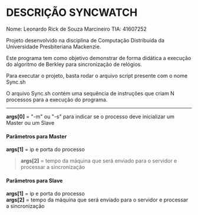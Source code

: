 # DESCRIÇÃO SYNCWATCH

Nome: Leonardo Rick de Souza Marcineiro
TIA: 41607252

Projeto desenvolvido na disciplina de Computação Distribuída da Universidade Presbiteriana Mackenzie.

Este programa tem como objetivo demonstrar de forma didática a execução do algoritmo de Berkley para sincronização de relógios.

Para executar o projeto, basta rodar o arquivo script presente com o nome Sync.sh

O arquivo Sync.sh contém uma sequência de instruções que criam N processos para a execução do programa.

---
**args[0]** = "-m" ou "-s" para indicar se o processo deve inicializar um Master ou um Slave  
#### Parâmetros para Master
**args[1]** = ip e porta do processo  
>**args[2]** = tempo da máquina que será enviado para o servidor e processar a sincronização  
  
#### Parâmetros para Slave
**args[1]** = ip e porta do processo  
**args[2]** = tempo da máquina que será enviado para o servidor e processar a sincronização  

